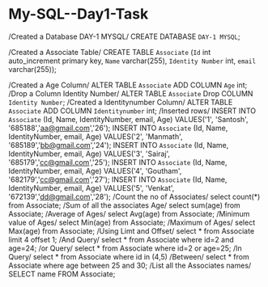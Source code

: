 # My-SQL--Day1-Task


/Created a Database DAY-1 MYSQL/
CREATE DATABASE `DAY-1 MYSQL`;

/Created a Associate Table/
CREATE TABLE `Associate` (`Id` int auto_increment primary key, `Name` varchar(255), `Identity Number` int, `email` varchar(255));

/Created a Age Column/
ALTER TABLE `Associate` ADD COLUMN `Age` int;
/Drop a Column Identity Number/
ALTER TABLE `Associate` Drop COLUMN `Identity Number`;
/Created a Identitynumber Column/
ALTER TABLE `Associate` ADD COLUMN `Identitynumber` int;
/Inserted rows/
INSERT INTO `Associate` (Id, Name, IdentityNumber, email, Age) VALUES('1', 'Santosh', '685188','aa@gmail.com','26');
INSERT INTO `Associate` (Id, Name, IdentityNumber, email, Age) VALUES('2', 'Manmath', '685189','bb@gmail.com','24');
INSERT INTO `Associate` (Id, Name, IdentityNumber, email, Age) VALUES('3', 'Sairaj', '685179','cc@gmail.com','25');
INSERT INTO `Associate` (Id, Name, IdentityNumber, email, Age) VALUES('4', 'Goutham', '682179','cc@gmail.com','27');
INSERT INTO `Associate` (Id, Name, IdentityNumber, email, Age) VALUES('5', 'Venkat', '672139','dd@gmail.com','28');
/Count the no of Associates/
select count(*) from Associate;
/Sum of all the associates Age/
select sum(age) from Associate;
/Average of Ages/
select Avg(age) from Associate;
/Minimum value of Ages/
select Min(age) from Associate;
/Maximum of Ages/
select Max(age) from Associate;
/Using Limt and Offset/
select * from Associate limit 4  offset 1;
/And Query/
select * from Associate where id=2 and age=24;
/or Query/
select * from Associate where id=2 or age=25;
/In Query/
select * from Associate where id in (4,5)
/Between/
select * from Associate where age between 25 and 30;
/List all the Associates names/
SELECT name FROM Associate;
